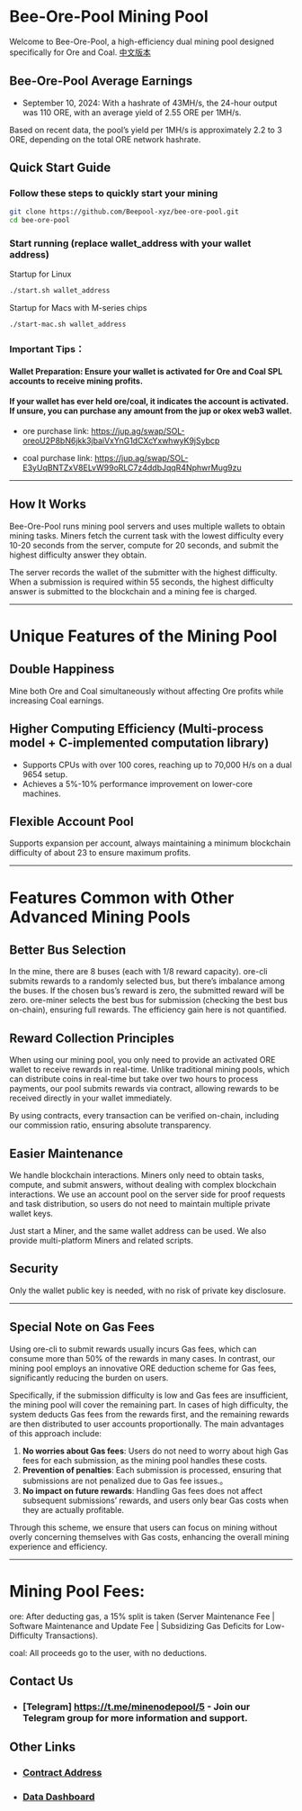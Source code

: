 # Bee-Ore-Pool Mining Pool


Welcome to Bee-Ore-Pool, a high-efficiency dual mining pool designed specifically for Ore and Coal. [中文版本](https://github.com/orepool/bee-ore-pool/blob/master/README.md)

## Bee-Ore-Pool Average Earnings

- September 10, 2024: With a hashrate of 43MH/s, the 24-hour output was 110 ORE, with an average yield of 2.55 ORE per 1MH/s.

Based on recent data, the pool’s yield per 1MH/s is approximately 2.2 to 3 ORE, depending on the total ORE network hashrate.

## Quick Start Guide

### Follow these steps to quickly start your mining

```bash
git clone https://github.com/Beepool-xyz/bee-ore-pool.git
cd bee-ore-pool
```

### Start running (replace wallet_address with your wallet address)

Startup for Linux
```bash
./start.sh wallet_address 
```

Startup for Macs with M-series chips
```bash
./start-mac.sh wallet_address 
```


### **Important Tips**： 

#### Wallet Preparation: Ensure your wallet is activated for Ore and Coal SPL accounts to receive mining profits.

#### If your wallet has ever held ore/coal, it indicates the account is activated. If unsure, you can purchase any amount from the jup or okex web3 wallet.

- ore purchase link: https://jup.ag/swap/SOL-oreoU2P8bN6jkk3jbaiVxYnG1dCXcYxwhwyK9jSybcp

- coal purchase link: https://jup.ag/swap/SOL-E3yUqBNTZxV8ELvW99oRLC7z4ddbJqqR4NphwrMug9zu


---
## How It Works


Bee-Ore-Pool runs mining pool servers and uses multiple wallets to obtain mining tasks. Miners fetch the current task with the lowest difficulty every 10-20 seconds from the server, compute for 20 seconds, and submit the highest difficulty answer they obtain.

The server records the wallet of the submitter with the highest difficulty. When a submission is required within 55 seconds, the highest difficulty answer is submitted to the blockchain and a mining fee is charged.

----

# Unique Features of the Mining Pool

## Double Happiness

Mine both Ore and Coal simultaneously without affecting Ore profits while increasing Coal earnings.

## Higher Computing Efficiency (Multi-process model + C-implemented computation library)
- Supports CPUs with over 100 cores, reaching up to 70,000 H/s on a dual 9654 setup.
- Achieves a 5%-10% performance improvement on lower-core machines.

## Flexible Account Pool

Supports expansion per account, always maintaining a minimum blockchain difficulty of about 23 to ensure maximum profits.

---
# Features Common with Other Advanced Mining Pools


## Better Bus Selection


In the mine, there are 8 buses (each with 1/8 reward capacity). ore-cli submits rewards to a randomly selected bus, but there’s imbalance among the buses. If the chosen bus’s reward is zero, the submitted reward will be zero. ore-miner selects the best bus for submission (checking the best bus on-chain), ensuring full rewards. The efficiency gain here is not quantified.



## Reward Collection Principles


When using our mining pool, you only need to provide an activated ORE wallet to receive rewards in real-time. Unlike traditional mining pools, which can distribute coins in real-time but take over two hours to process payments, our pool submits rewards via contract, allowing rewards to be received directly in your wallet immediately.

By using contracts, every transaction can be verified on-chain, including our commission ratio, ensuring absolute transparency.


## Easier Maintenance


We handle blockchain interactions. Miners only need to obtain tasks, compute, and submit answers, without dealing with complex blockchain interactions. We use an account pool on the server side for proof requests and task distribution, so users do not need to maintain multiple private wallet keys.

Just start a Miner, and the same wallet address can be used. We also provide multi-platform Miners and related scripts.


## Security


Only the wallet public key is needed, with no risk of private key disclosure.

---

## Special Note on Gas Fees


Using ore-cli to submit rewards usually incurs Gas fees, which can consume more than 50% of the rewards in many cases. In contrast, our mining pool employs an innovative ORE deduction scheme for Gas fees, significantly reducing the burden on users.

Specifically, if the submission difficulty is low and Gas fees are insufficient, the mining pool will cover the remaining part. In cases of high difficulty, the system deducts Gas fees from the rewards first, and the remaining rewards are then distributed to user accounts proportionally. The main advantages of this approach include:

1. **No worries about Gas fees**: Users do not need to worry about high Gas fees for each submission, as the mining pool handles these costs.
2. **Prevention of penalties**: Each submission is processed, ensuring that submissions are not penalized due to Gas fee issues.。
3. **No impact on future rewards**: Handling Gas fees does not affect subsequent submissions’ rewards, and users only bear Gas costs when they are actually profitable.

Through this scheme, we ensure that users can focus on mining without overly concerning themselves with Gas costs, enhancing the overall mining experience and efficiency.

----

# Mining Pool Fees: 
ore: After deducting gas, a 15% split is taken (Server Maintenance Fee | Software Maintenance and Update Fee | Subsidizing Gas Deficits for Low-Difficulty Transactions).

coal: All proceeds go to the user, with no deductions.

## Contact Us

 - ### [Telegram] https://t.me/minenodepool/5 - Join our Telegram group for more information and support.

## Other Links

- ### [Contract Address](https://solscan.io/account/7izHHMQNrvCs1WKDn1YQvmd82smDmChzpB9pGynHmgtv)
- ### [Data Dashboard](https://dune.com/links789/ore-mine-pool)

